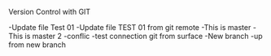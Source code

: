 Version Control with GIT

-Update file Test 01
-Update file TEST 01 from git remote
-This is master
-This is master 2
-conflic
-test connection git from surface
-New branch
-up from new branch
